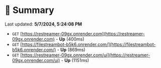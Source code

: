 # 📖 Summary
Last updated: **5/7/2024, 5:24:08 PM**

- `GET` [https://restreamer-09gx.onrender.com](https://restreamer-09gx.onrender.com) - **Up** (400ms)
- `GET` [https://filestreambot-b5k6.onrender.com/](https://filestreambot-b5k6.onrender.com/) - **Up** (869ms)
- `GET` [https://restreamer-09gx.onrender.com/ui](https://restreamer-09gx.onrender.com/ui) - **Up** (1151ms)
